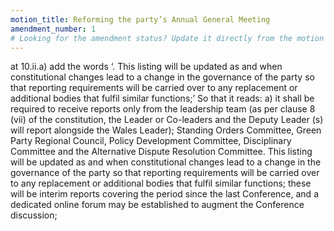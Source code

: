 ```yaml
---
motion_title: Reforming the party’s Annual General Meeting
amendment_number: 1
# Looking for the amendment status? Update it directly from the motion page!
---
```

at 10.ii.a) add the words ‘. This listing will be updated
as and when constitutional changes lead to a change
in the governance of the party so that reporting
requirements will be carried over to any replacement
or additional bodies that fulfil similar functions;’
So that it reads:
a) it shall be required to receive reports only
from the leadership team (as per clause 8 (vii) of the
constitution, the Leader or Co-leaders and the Deputy
Leader (s) will report alongside the Wales Leader);
Standing Orders Committee, Green Party Regional
Council, Policy Development Committee, Disciplinary
Committee and the Alternative Dispute Resolution
Committee. This listing will be updated as and when
constitutional changes lead to a change in the
governance of the party so that reporting
requirements will be carried over to any replacement
or additional bodies that fulfil similar functions; these
will be interim reports covering the period since the
last Conference, and a dedicated online forum may be
established to augment the Conference discussion; 
